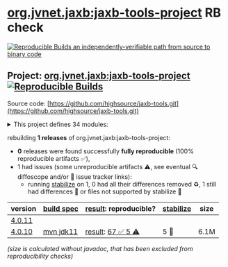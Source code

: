 [org.jvnet.jaxb:jaxb-tools-project](https://central.sonatype.com/artifact/org.jvnet.jaxb/jaxb-tools-project/versions) RB check
=======

[![Reproducible Builds](https://reproducible-builds.org/images/logos/rb.svg) an independently-verifiable path from source to binary code](https://reproducible-builds.org/)

## Project: [org.jvnet.jaxb:jaxb-tools-project](https://central.sonatype.com/artifact/org.jvnet.jaxb/jaxb-tools-project/versions) [![Reproducible Builds](https://img.shields.io/endpoint?url=https://raw.githubusercontent.com/jvm-repo-rebuild/reproducible-central/master/content/org/jvnet/jaxb/badge.json)](https://github.com/jvm-repo-rebuild/reproducible-central/blob/master/content/org/jvnet/jaxb/README.md)

Source code: [https://github.com/highsource/jaxb-tools.git](https://github.com/highsource/jaxb-tools.git)

<details><summary>This project defines 34 modules:</summary>

* [org.jvnet.jaxb:hyperjaxb3-ejb](https://central.sonatype.com/artifact/org.jvnet.jaxb/hyperjaxb3-ejb/overview)
* [org.jvnet.jaxb:hyperjaxb3-ejb-extensions](https://central.sonatype.com/artifact/org.jvnet.jaxb/hyperjaxb3-ejb-extensions/overview)
* [org.jvnet.jaxb:hyperjaxb3-ejb-extensions-custom-naming](https://central.sonatype.com/artifact/org.jvnet.jaxb/hyperjaxb3-ejb-extensions-custom-naming/overview)
* [org.jvnet.jaxb:hyperjaxb3-ejb-extensions-naming](https://central.sonatype.com/artifact/org.jvnet.jaxb/hyperjaxb3-ejb-extensions-naming/overview)
* [org.jvnet.jaxb:hyperjaxb3-ejb-plugin](https://central.sonatype.com/artifact/org.jvnet.jaxb/hyperjaxb3-ejb-plugin/overview)
* [org.jvnet.jaxb:hyperjaxb3-ejb-roundtrip](https://central.sonatype.com/artifact/org.jvnet.jaxb/hyperjaxb3-ejb-roundtrip/overview)
* [org.jvnet.jaxb:hyperjaxb3-ejb-runtime](https://central.sonatype.com/artifact/org.jvnet.jaxb/hyperjaxb3-ejb-runtime/overview)
* [org.jvnet.jaxb:hyperjaxb3-ejb-schemas](https://central.sonatype.com/artifact/org.jvnet.jaxb/hyperjaxb3-ejb-schemas/overview)
* [org.jvnet.jaxb:hyperjaxb3-ejb-schemas-customizations](https://central.sonatype.com/artifact/org.jvnet.jaxb/hyperjaxb3-ejb-schemas-customizations/overview)
* [org.jvnet.jaxb:hyperjaxb3-ejb-schemas-persistence](https://central.sonatype.com/artifact/org.jvnet.jaxb/hyperjaxb3-ejb-schemas-persistence/overview)
* [org.jvnet.jaxb:hyperjaxb3-maven](https://central.sonatype.com/artifact/org.jvnet.jaxb/hyperjaxb3-maven/overview)
* [org.jvnet.jaxb:hyperjaxb3-maven-plugin](https://central.sonatype.com/artifact/org.jvnet.jaxb/hyperjaxb3-maven-plugin/overview)
* [org.jvnet.jaxb:hyperjaxb3-maven-plugin-testing](https://central.sonatype.com/artifact/org.jvnet.jaxb/hyperjaxb3-maven-plugin-testing/overview)
* [org.jvnet.jaxb:hyperjaxb3-parent](https://central.sonatype.com/artifact/org.jvnet.jaxb/hyperjaxb3-parent/overview)
* [org.jvnet.jaxb:jaxb-annotate-plugin-parent](https://central.sonatype.com/artifact/org.jvnet.jaxb/jaxb-annotate-plugin-parent/overview)
* [org.jvnet.jaxb:jaxb-annox](https://central.sonatype.com/artifact/org.jvnet.jaxb/jaxb-annox/overview)
* [org.jvnet.jaxb:jaxb-annox-parent](https://central.sonatype.com/artifact/org.jvnet.jaxb/jaxb-annox-parent/overview)
* [org.jvnet.jaxb:jaxb-bom](https://central.sonatype.com/artifact/org.jvnet.jaxb/jaxb-bom/overview)
* [org.jvnet.jaxb:jaxb-bom-parent](https://central.sonatype.com/artifact/org.jvnet.jaxb/jaxb-bom-parent/overview)
* [org.jvnet.jaxb:jaxb-maven-plugin](https://central.sonatype.com/artifact/org.jvnet.jaxb/jaxb-maven-plugin/overview)
* [org.jvnet.jaxb:jaxb-maven-plugin-core](https://central.sonatype.com/artifact/org.jvnet.jaxb/jaxb-maven-plugin-core/overview)
* [org.jvnet.jaxb:jaxb-maven-plugin-project](https://central.sonatype.com/artifact/org.jvnet.jaxb/jaxb-maven-plugin-project/overview)
* [org.jvnet.jaxb:jaxb-maven-plugin-testing](https://central.sonatype.com/artifact/org.jvnet.jaxb/jaxb-maven-plugin-testing/overview)
* [org.jvnet.jaxb:jaxb-plugin-annotate](https://central.sonatype.com/artifact/org.jvnet.jaxb/jaxb-plugin-annotate/overview)
* [org.jvnet.jaxb:jaxb-plugins](https://central.sonatype.com/artifact/org.jvnet.jaxb/jaxb-plugins/overview)
* [org.jvnet.jaxb:jaxb-plugins-ant](https://central.sonatype.com/artifact/org.jvnet.jaxb/jaxb-plugins-ant/overview)
* [org.jvnet.jaxb:jaxb-plugins-project](https://central.sonatype.com/artifact/org.jvnet.jaxb/jaxb-plugins-project/overview)
* [org.jvnet.jaxb:jaxb-plugins-runtime](https://central.sonatype.com/artifact/org.jvnet.jaxb/jaxb-plugins-runtime/overview)
* [org.jvnet.jaxb:jaxb-plugins-shaded](https://central.sonatype.com/artifact/org.jvnet.jaxb/jaxb-plugins-shaded/overview)
* [org.jvnet.jaxb:jaxb-plugins-testing](https://central.sonatype.com/artifact/org.jvnet.jaxb/jaxb-plugins-testing/overview)
* [org.jvnet.jaxb:jaxb-plugins-tools](https://central.sonatype.com/artifact/org.jvnet.jaxb/jaxb-plugins-tools/overview)
* [org.jvnet.jaxb:jaxb-tools-bom](https://central.sonatype.com/artifact/org.jvnet.jaxb/jaxb-tools-bom/overview)
* [org.jvnet.jaxb:jaxb-tools-bom-parent](https://central.sonatype.com/artifact/org.jvnet.jaxb/jaxb-tools-bom-parent/overview)
* [org.jvnet.jaxb:jaxb-tools-project](https://central.sonatype.com/artifact/org.jvnet.jaxb/jaxb-tools-project/overview)
</details>

rebuilding **1 releases** of org.jvnet.jaxb:jaxb-tools-project:
- **0** releases were found successfully **fully reproducible** (100% reproducible artifacts :white_check_mark:),
- 1 had issues (some unreproducible artifacts :warning:, see eventual :mag: diffoscope and/or :memo: issue tracker links):
  - running [stabilize](doc/stabilize.md) on 1, 0 had all their differences removed :recycle:, 1 still had differences :rotating_light: or files not supported by stabilize :no_entry_sign:

| version | [build spec](/BUILDSPEC.md) | [result](https://reproducible-builds.org/docs/jvm/): reproducible? | [stabilize](https://github.com/google/oss-rebuild/blob/main/cmd/stabilize/README.md) | size |
| -- | --------- | ------ | ------ | -- |
| [4.0.11](https://central.sonatype.com/artifact/org.jvnet.jaxb/jaxb-tools-project/4.0.11/pom) | | | |
| [4.0.10](https://central.sonatype.com/artifact/org.jvnet.jaxb/jaxb-tools-project/4.0.10/pom) | [mvn jdk11](jaxb-tools-4.0.10.buildspec) | [result](jaxb-tools-project-4.0.10.buildinfo): [67 :white_check_mark:  5 :warning:](jaxb-tools-project-4.0.10.buildcompare) | 5 :rotating_light: | 6.1M |

<i>(size is calculated without javadoc, that has been excluded from reproducibility checks)</i>
